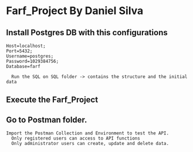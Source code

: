 # Farf_Project By Daniel Silva

  ## Install Postgres DB with this configurations
    Host=localhost;
    Port=5432;
    Username=postgres;
    Password=1029384756;
    Database=farf
      
      Run the SQL on SQL folder -> contains the structure and the initial data


  ## Execute the Farf_Project
  
  
  ## Go to Postman folder.
    Import the Postman Collection and Environment to test the API.       
      Only registered users can access to API functions
      Only administrator users can create, update and delete data.
